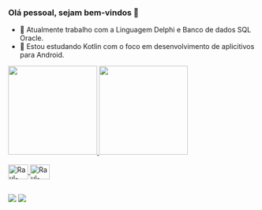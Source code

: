 ### Olá pessoal, sejam bem-vindos 👋

- 🔭 Atualmente trabalho com a Linguagem Delphi e Banco de dados SQL Oracle.
- 🌱 Estou estudando Kotlin com o foco em desenvolvimento de aplicitivos para Android.

<div>
  <a href="https://github.com/rauloliveira28">
  <img height="180em" src="https://github-readme-stats.vercel.app/api?username=rauloliveira28&show_icons=true&theme=algolia&include_all_commits=true&count_private=true"/>
  <img height="180em" src="https://github-readme-stats.vercel.app/api/top-langs/?username=rauloliveira28&layout=compact&langs_count=7&theme=algolia"/>
</div>
  
<div style="display: inline_block"><br>
  <img align="center" alt="Raul-Kotlin" height="30" width="40" src="https://cdn.jsdelivr.net/gh/devicons/devicon/icons/kotlin/kotlin-original.svg">
  <img align="center" alt="Raul-Android" height="30" width="40" src="https://cdn.jsdelivr.net/gh/devicons/devicon/icons/android/android-plain.svg">
  
</div>
  
##

<div>
  <a href = "mailto:raul.oliveira254318@gmail.com"><img src="https://img.shields.io/badge/-Gmail-%23333?style=for-the-badge&logo=gmail&logoColor=white" target="_blank"></a>
  <a href="https://www.linkedin.com/in/raul-oliveira-035669147/" target="_blank"><img src="https://img.shields.io/badge/-LinkedIn-%230077B5?style=for-the-badge&logo=linkedin&logoColor=white" target="_blank">
</a>

</div>
